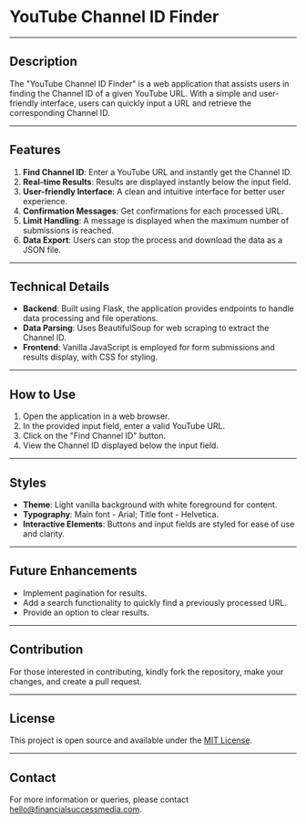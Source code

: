 # YouTube Channel ID Finder

---

## Description
The "YouTube Channel ID Finder" is a web application that assists users in finding the Channel ID of a given YouTube URL. With a simple and user-friendly interface, users can quickly input a URL and retrieve the corresponding Channel ID.

---

## Features
1. **Find Channel ID**: Enter a YouTube URL and instantly get the Channel ID.
2. **Real-time Results**: Results are displayed instantly below the input field.
3. **User-friendly Interface**: A clean and intuitive interface for better user experience.
4. **Confirmation Messages**: Get confirmations for each processed URL.
5. **Limit Handling**: A message is displayed when the maximum number of submissions is reached.
6. **Data Export**: Users can stop the process and download the data as a JSON file.

---

## Technical Details
- **Backend**: Built using Flask, the application provides endpoints to handle data processing and file operations.
- **Data Parsing**: Uses BeautifulSoup for web scraping to extract the Channel ID.
- **Frontend**: Vanilla JavaScript is employed for form submissions and results display, with CSS for styling.

---

## How to Use
1. Open the application in a web browser.
2. In the provided input field, enter a valid YouTube URL.
3. Click on the "Find Channel ID" button.
4. View the Channel ID displayed below the input field.

---

## Styles
- **Theme**: Light vanilla background with white foreground for content.
- **Typography**: Main font - Arial; Title font - Helvetica.
- **Interactive Elements**: Buttons and input fields are styled for ease of use and clarity.

---

## Future Enhancements
- Implement pagination for results.
- Add a search functionality to quickly find a previously processed URL.
- Provide an option to clear results.

---

## Contribution
For those interested in contributing, kindly fork the repository, make your changes, and create a pull request.

---

## License
This project is open source and available under the [MIT License](https://opensource.org/licenses/MIT).

---

## Contact
For more information or queries, please contact [hello@financialsuccessmedia.com](mailto:hello@financialsuccessmedia.com).